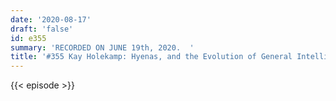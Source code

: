 ```yaml
---
date: '2020-08-17'
draft: 'false'
id: e355
summary: 'RECORDED ON JUNE 19th, 2020.  '
title: '#355 Kay Holekamp: Hyenas, and the Evolution of General Intelligence'
---
```

{{< episode >}}
